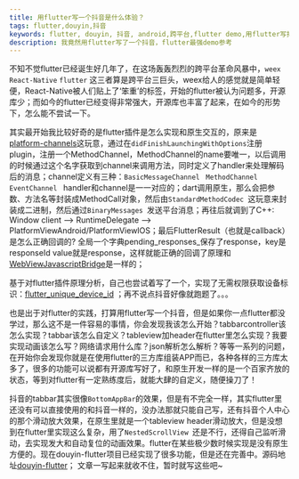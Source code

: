 ```yaml
---
title: 用flutter写一个抖音是什么体验？
tags: flutter,douyin,抖音
keywords: flutter, douyin, 抖音, android,跨平台,flutter demo,用flutter写抖音,flutter插件
description: 我竟然用flutter写了一个抖音，flutter最强demo参考
---
```


不知不觉flutter已经诞生好几年了，在这场轰轰烈烈的跨平台革命风暴中，`weex` `React-Native` `flutter` 这三者算是跨平台三巨头，weex给人的感觉就是简单轻便，React-Native被人们贴上了‘笨重’的标签，开始的flutter被认为问题多，开源库少；而如今的flutter已经变得非常强大，开源库也丰富了起来，在如今的形势下，怎么能不尝试一下。

其实最开始我比较好奇的是flutter插件是怎么实现和原生交互的，原来是[platform-channels](https://flutterchina.club/platform-channels/#example)这玩意，通过在`didFinishLaunchingWithOptions`注册plugin，注册一个MethodChannel，MethodChannel的name要唯一，以后调用的时候通过这个名字获取到channel来调用方法，同时定义了handler来处理解码后的消息；channel定义有三种：`BasicMessageChannel `  `MethodChannel `  `EventChannel ` handler和channel是一一对应的；dart调用原生，那么会把参数、方法名等封装成MethodCall对象，然后由`StandardMethodCodec `这玩意来封装成二进制，然后通过`BinaryMessages `发送平台消息；再往后就调到了C++: Window client --> RuntimeDelegate --> PlatformViewAndroid/PlatformViewIOS；最后FlutterResult（也就是callback）是怎么正确回调的? 全局一个字典pending_responses_保存了response，key是responseId value就是response，这样就能正确的回调了原理和[WebViewJavascriptBridge](https://github.com/marcuswestin/WebViewJavascriptBridge)是一样的；

基于对flutter插件原理分析，自己也尝试着写了一个，实现了无需权限获取设备标识：[flutter_unique_device_id](https://pub.dev/packages/flutter_unique_device_id) ；再不说点抖音好像就跑题了。。。

也是出于对flutter的实践，打算用flutter写一个抖音，但是如果你一点flutter都没学过，那么这不是一件容易的事情，你会发现我该怎么开始？tabbarcontroller该怎么实现？tabbar该怎么自定义？tableview加header在flutter里怎么实现？我要实现动画该怎么写？网络请求用什么库？json解析怎么解析？等等一系列的问题，在开始你会发现你就是在使用flutter的三方库组装APP而已，各种各样的三方库太多了，很多的功能可以说都有开源库写好了，和原生开发一样的是一个百家齐放的状态，等到对flutter有一定熟练度后，就能大肆的自定义，随便操刀了！

抖音的tabbar其实很像`BottomAppBar`的效果，但是有不完全一样，其实flutter里还没有可以直接使用的和抖音一样的，没办法那就只能自己写，还有抖音个人中心的那个滑动放大效果，在原生里就是一个tableview header滑动放大，但是没想到在flutter里实现这么复杂，用了`NestedScrollView `还是不行，还得自己监听滑动，去实现发大和自动复位的动画效果。flutter在某些极少数时候实现是没有原生方便的。现在douyin-flutter项目已经实现了很多功能，但是还在完善中。源码地址[douyin-flutter](https://github.com/sharequeue/douyin-flutter)； 文章一写起来就收不住，暂时就写这些吧~

